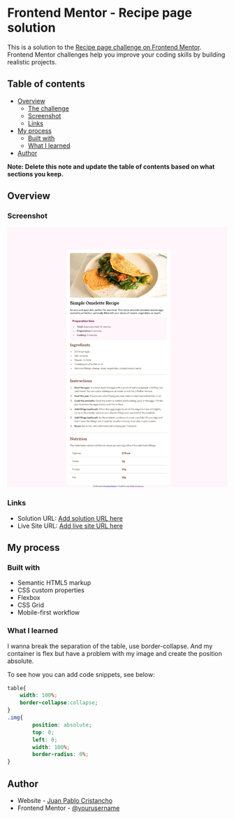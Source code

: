 # Frontend Mentor - Recipe page solution

This is a solution to the [Recipe page challenge on Frontend Mentor](https://www.frontendmentor.io/challenges/recipe-page-KiTsR8QQKm). Frontend Mentor challenges help you improve your coding skills by building realistic projects. 

## Table of contents

- [Overview](#overview)
  - [The challenge](#the-challenge)
  - [Screenshot](#screenshot)
  - [Links](#links)
- [My process](#my-process)
  - [Built with](#built-with)
  - [What I learned](#what-i-learned)
- [Author](#author)

**Note: Delete this note and update the table of contents based on what sections you keep.**

## Overview

### Screenshot

![](./design/preview-menu.jpeg)


### Links

- Solution URL: [Add solution URL here]([https://github.com/JuanCris09/Receipe-page-main])
- Live Site URL: [Add live site URL here]([https://juancris09.github.io/Receipe-page-main/])

## My process

### Built with

- Semantic HTML5 markup
- CSS custom properties
- Flexbox
- CSS Grid
- Mobile-first workflow

### What I learned

I wanna break the separation of the table, use border-collapse.
And my container is flex but have a problem with my image and create the position absolute.

To see how you can add code snippets, see below:

```css
table{
    width: 100%;
    border-collapse:collapse;
}
.img{
        position: absolute;
        top: 0;
        left: 0;
        width: 100%;
        border-radius: 0%;
}
```


## Author

- Website - [Juan Pablo Cristancho]((https://juancris09.github.io/Receipe-page-main/))
- Frontend Mentor - [@yourusername](https://www.frontendmentor.io/profile/JuanCris09)

